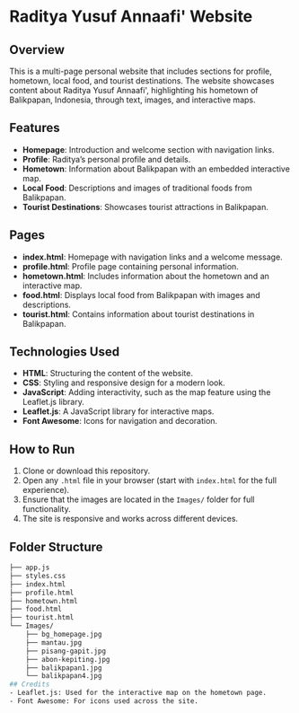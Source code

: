 # Raditya Yusuf Annaafi' Website

## Overview
This is a multi-page personal website that includes sections for profile, hometown, local food, and tourist destinations. The website showcases content about Raditya Yusuf Annaafi', highlighting his hometown of Balikpapan, Indonesia, through text, images, and interactive maps.

## Features
- **Homepage**: Introduction and welcome section with navigation links.
- **Profile**: Raditya’s personal profile and details.
- **Hometown**: Information about Balikpapan with an embedded interactive map.
- **Local Food**: Descriptions and images of traditional foods from Balikpapan.
- **Tourist Destinations**: Showcases tourist attractions in Balikpapan.

## Pages
- **index.html**: Homepage with navigation links and a welcome message.
- **profile.html**: Profile page containing personal information.
- **hometown.html**: Includes information about the hometown and an interactive map.
- **food.html**: Displays local food from Balikpapan with images and descriptions.
- **tourist.html**: Contains information about tourist destinations in Balikpapan.

## Technologies Used
- **HTML**: Structuring the content of the website.
- **CSS**: Styling and responsive design for a modern look.
- **JavaScript**: Adding interactivity, such as the map feature using the Leaflet.js library.
- **Leaflet.js**: A JavaScript library for interactive maps.
- **Font Awesome**: Icons for navigation and decoration.

## How to Run
1. Clone or download this repository.
2. Open any `.html` file in your browser (start with `index.html` for the full experience).
3. Ensure that the images are located in the `Images/` folder for full functionality.
4. The site is responsive and works across different devices.

## Folder Structure
```bash
├── app.js
├── styles.css
├── index.html
├── profile.html
├── hometown.html
├── food.html
├── tourist.html
└── Images/
    ├── bg_homepage.jpg
    ├── mantau.jpg
    ├── pisang-gapit.jpg
    ├── abon-kepiting.jpg
    ├── balikpapan1.jpg
    └── balikpapan4.jpg
## Credits
- Leaflet.js: Used for the interactive map on the hometown page.
- Font Awesome: For icons used across the site.
